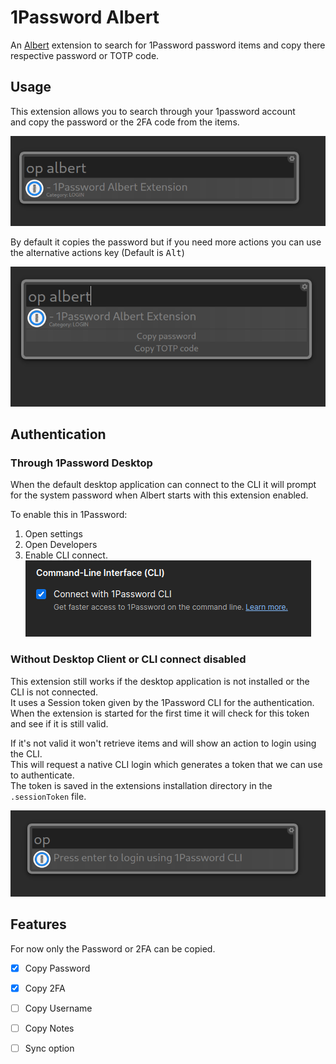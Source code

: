 # 1Password Albert
An [Albert](https://albertlauncher.github.io/) extension to search for 1Password password items and copy there respective password or TOTP code.

## Usage

This extension allows you to search through your 1password account  
and copy the password or the 2FA code from the items.

![](docs/default.png)

By default it copies the password but if you need more actions you can use the alternative actions key (Default is  <kbd>Alt</kbd>) 

![](docs/extra-actions.png)
## Authentication

### Through 1Password Desktop
When the default desktop application can connect to the CLI it will prompt for the system password when Albert starts with this extension enabled.

To enable this in 1Password:
1. Open settings
2. Open Developers
3. Enable CLI connect.  
  ![](docs/enable-cli-connect.png)

### Without Desktop Client or CLI connect disabled
This extension still works if the desktop application is not installed or the CLI is not connected.  
It uses a Session token given by the 1Password CLI for the authentication.  
When the extension is started for the first time it will check for this token and see if it is still valid.

If it's not valid it won't retrieve items and will show an action to login using the CLI.  
This will request a native CLI login which generates a token that we can use to authenticate.  
The token is saved in the extensions installation directory in the `.sessionToken` file.

![](docs/login-cli.png)

## Features

For now only the Password or 2FA can be copied.

- [x] Copy Password
- [x] Copy 2FA
- [ ] Copy Username
- [ ] Copy Notes
- [ ] Sync option

